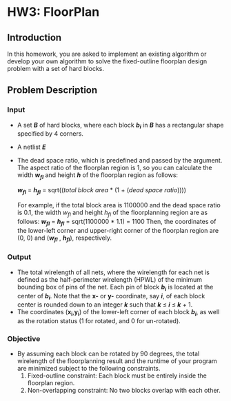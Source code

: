 # HW3: FloorPlan
## Introduction
In this homework, you are asked to implement an existing algorithm or develop your own algorithm to solve the fixed-outline floorplan design problem with a set of hard blocks.

## Problem Description
### Input
- A set **_B_** of hard blocks, where each block **_b<sub>i<sub>_** in **_B_** has a rectangular shape specified by 4 corners.
- A netlist **_E_**
- The dead space ratio, which is predefined and passed by the argument. The aspect ratio of the floorplan region is 1, so you can calculate the width  **_w<sub>fl<sub>_** and height  **_h_** of the floorplan region as follows:
  
  **_w<sub>fl<sub>_** = **_h<sub>fl<sub>_** = sqrt((_total block area_ * (1 + (_dead space ratio_))))
 
  For example, if the total block area is 1100000 and the dead space ratio is 0.1, the width _w<sub>fl<sub>_ and height _h<sub>fl<sub>_ of the floorplanning region are as follows:
  **_w<sub>fl<sub>_** = **_h<sub>fl<sub>_** = sqrt(1100000 * 1.1) = 1100
  Then, the coordinates of the lower-left corner and upper-right corner of the floorplan region are (0, 0) and (**_w<sub>fl<sub>_** , **_h<sub>fl<sub>_**), respectively.
 
### Output
- The total wirelength of all nets, where the wirelength for each net is defined as the half-perimeter wirelength (HPWL) of the minimum bounding box of pins of the net. Each pin of block **_b<sub>i<sub>_** is located at the center of **_b<sub>i<sub>_**. Note that the **x-** or **y-** coordinate, say **_i_**, of each block center is rounded down to an integer **_k_** such that **_k_** ≤ **_i_** ≤ **_k_** + 1.
- The coordinates (**x<sub>i<sub>**,**y<sub>i<sub>**) of the lower-left corner of each block **_b<sub>i<sub>_**, as well as the rotation status (1 for rotated, and 0 for un-rotated).

### Objective
- By assuming each block can be rotated by 90 degrees, the total wirelength of the floorplanning result and the runtime of your program are minimized subject to the following constraints.
  1. Fixed-outline constraint: Each block must be entirely inside the floorplan region.
  2. Non-overlapping constraint: No two blocks overlap with each other.
